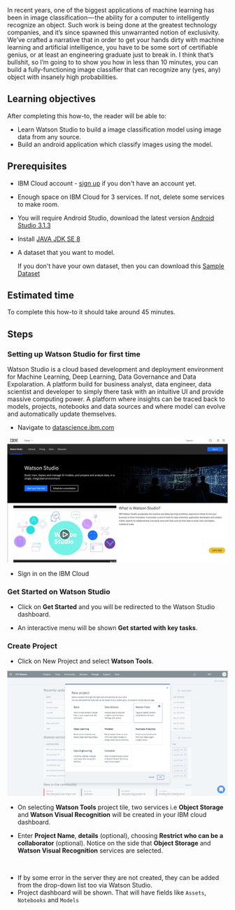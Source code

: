 In recent years, one of the biggest applications of machine learning has been in image classification — the ability for a computer to intelligently recognize an object. Such work is being done at the greatest technology companies, and it’s since spawned this unwarranted notion of exclusivity. We’ve crafted a narrative that in order to get your hands dirty with machine learning and artificial intelligence, you have to be some sort of certifiable genius, or at least an engineering graduate just to break in. I think that’s bullshit, so I’m going to to show you how in less than 10 minutes, you can build a fully-functioning image classifier that can recognize any (yes, any) object with insanely high probabilities.

## Learning objectives

After completing this how-to, the reader will be able to:

* Learn Watson Studio to build a image classification model using image data from any source.
* Build an android application which classify images using the model.

## Prerequisites

* IBM Cloud account - [sign up](https://console.bluemix.net/registration/) if you don't have an account yet.

* Enough space on IBM Cloud for 3 services. If not, delete some services to make room.

* You will require Android Studio, download the latest version [Android Studio 3.1.3](https://developer.android.com/studio/)

* Install [JAVA JDK SE 8](http://www.oracle.com/technetwork/java/javase/downloads/jdk8-downloads-2133151.html)

* A dataset that you want to model.

    If you don't have your own dataset, then you can download this [Sample Dataset](https://github.com/sudoalgorithm/Developing-A-Image-Classifier-Using-Watson-Visual-Recognition-On-Watson-Studio-Dataset.git)

## Estimated time

To complete this how-to it should take around 45 minutes.

## Steps

### Setting up Watson Studio for first time

Watson Studio is a cloud based development and deployment environment for Machine Learning, Deep Learning, Data Governance and Data Expolaration. A platform build for business analyst, data engineer, data scientist and developer to simply there task with an intuitive UI and provide massive computing power. A platform where insights can be traced back to models, projects, notebooks and data sources and where model can evolve and automatically update themselves.

* Navigate to [datascience.ibm.com](https://www.ibm.com/cloud/watson-studio)

![](assets/image1.png)

* Sign in on the IBM Cloud

### Get Started on Watson Studio

* Click on **Get Started** and you will be redirected to the Watson Studio dashboard.

* An interactive menu will be shown **Get started with key tasks**.

### Create Project

* Click on New Project and select **Watson Tools**.

![](assets/image2.png)

* On selecting **Watson Tools** project tile, two services i.e **Object Storage** and **Watson Visual Recognition** will be created in your IBM cloud dashboard.

* Enter **Project Name**, **details** (optional), choosing **Restrict who can be a collaborator** (optional). Notice on the side that **Object Storage** and **Watson Visual Recognition** services are selected.

![]()
* If by some error in the server they are not created, they can be added from the drop-down list too via Watson Studio.
* Project dashboard will be shown. That will have fields like `Assets`, `Notebooks` and `Models`



